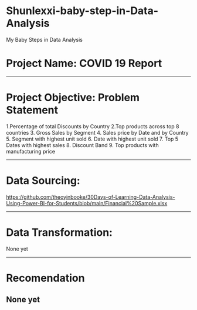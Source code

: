 # Shunlexxi-baby-step-in-Data-Analysis
My Baby Steps in Data Analysis

# Project Name: COVID 19 Report

---
# Project Objective: Problem Statement
1.Percentage of total Discounts by Country
2.Top products across top 8 countries
3. Gross Sales by Segment
4. Sales price by Date and by Country
5. Segment with highest unit sold
6. Date with highest unit sold
7. Top 5 Dates with highest sales
8. Discount Band
9. Top products with manufacturing price


---

# Data Sourcing:
https://github.com/theoyinbooke/30Days-of-Learning-Data-Analysis-Using-Power-BI-for-Students/blob/main/Financial%20Sample.xlsx


---

# Data Transformation:
None yet

---

# Recomendation
None yet
---
